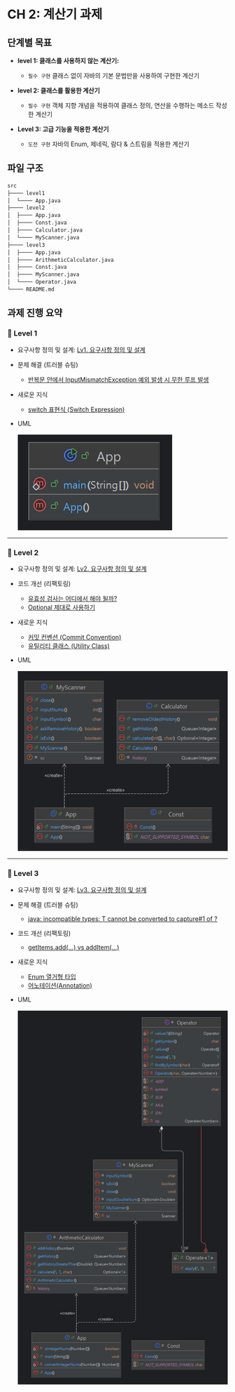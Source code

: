 # CH 2: 계산기 과제

## 단계별 목표
- **level 1: 클래스를 사용하지 않는 계산기:**
  - `필수 구현` 클래스 없이 자바의 기본 문법만을 사용하여 구현한 계산기


- **level 2: 클래스를 활용한 계산기**
  - `필수 구현` 객체 지향 개념을 적용하여 클래스 정의, 연산을 수행하는 메소드 작성한 계산기


- **Level 3: 고급 기능을 적용한 계산기**
  - `도전 구현` 자바의 Enum, 제네릭, 람다 & 스트림을 적용한 계산기


## 파일 구조
```bash
src
├──── level1
│  └──── App.java
├──── level2
│  ├──── App.java
│  ├──── Const.java
│  ├──── Calculator.java
│  └──── MyScanner.java
├──── level3
│  ├──── App.java
│  ├──── ArithmeticCalculator.java
│  ├──── Const.java
│  ├──── MyScanner.java
│  └──── Operator.java
└──── README.md
```
## 과제 진행 요약
### 🌱 Level 1
- 요구사항 정의 및 설계: [Lv1. 요구사항 정의 및 설계](https://gajicoding.tistory.com/173)
- 문제 해결 (트러블 슈팅)
  - [반복문 안에서 InputMismatchException 예외 발생 시 무한 루프 발생](https://gajicoding.tistory.com/174)
- 새로운 지식
  - [switch 표현식 (Switch Expression)](https://gajicoding.tistory.com/175)


- UML <br/><br/>
![uml_level1](./images/uml_level1.png)
---


### 🌿 Level 2
- 요구사항 정의 및 설계: [Lv2. 요구사항 정의 및 설계](https://gajicoding.tistory.com/179)
- 코드 개선 (리팩토링)
  - [유효성 검사는 어디에서 해야 될까?](https://gajicoding.tistory.com/178)
  - [Optional 제대로 사용하기](https://gajicoding.tistory.com/180)
- 새로운 지식
  - [커밋 컨벤션 (Commit Convention)](https://gajicoding.tistory.com/176)
  - [유틸리티 클래스 (Utility Class)](https://gajicoding.tistory.com/177)


- UML <br/><br/>
![uml_level2](./images/uml_level2.png)
---


### 🌳 Level 3
- 요구사항 정의 및 설계: [Lv3. 요구사항 정의 및 설계](https://gajicoding.tistory.com/190)
- 문제 해결 (트러블 슈팅)
  - [java: incompatible types: T cannot be converted to capture#1 of ?](https://gajicoding.tistory.com/188)
- 코드 개선 (리팩토링)
  - [getItems.add(...) vs addItem(...)](https://gajicoding.tistory.com/189)
- 새로운 지식
  - [Enum 열거형 타입](https://gajicoding.tistory.com/181)
  - [어노테이션(Annotation)](https://gajicoding.tistory.com/187)

- UML <br/><br/>
  ![uml_level3](./images/uml_level3.png)
